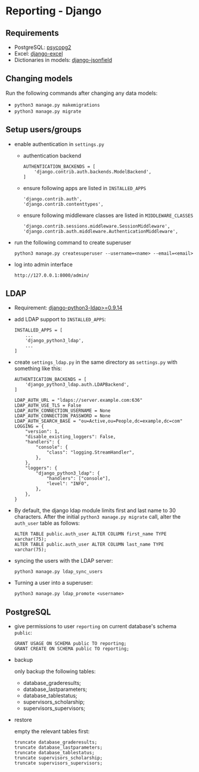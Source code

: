 Reporting - Django
==================

Requirements
------------

* PostgreSQL: [psycopg2](http://stackoverflow.com/questions/5394331/how-to-setup-postgresql-database-in-django/5421511#5421511)
* Excel: [django-excel](http://django-excel.readthedocs.io/en/latest/)
* Dictionaries in models: [django-jsonfield](https://github.com/bradjasper/django-jsonfield)

Changing models
---------------

Run the following commands after changing any data models:

* `python3 manage.py makemigrations`
* `python3 manage.py migrate`


Setup users/groups
------------------

* enable authentication in `settings.py`

  * authentication backend

    ```
	AUTHENTICATION_BACKENDS = [
		'django.contrib.auth.backends.ModelBackend',
	]
    ```
  * ensure following apps are listed in `INSTALLED_APPS`

    ```
    'django.contrib.auth',
    'django.contrib.contenttypes',
    ```

  * ensure following middleware classes are listed in `MIDDLEWARE_CLASSES`

    ```
    'django.contrib.sessions.middleware.SessionMiddleware',
    'django.contrib.auth.middleware.AuthenticationMiddleware',
    ```

* run the following command to create superuser

  ```
  python3 manage.py createsuperuser --username=<name> --email=<email>
  ```

* log into admin interface
  ```
  http://127.0.0.1:8000/admin/
  ```

LDAP
----

* Requirement: [django-python3-ldap>=0.9.14](https://github.com/etianen/django-python3-ldap)

* add LDAP support to `INSTALLED_APPS`:

  ```
  INSTALLED_APPS = [
      ...
      'django_python3_ldap',
      ...
  ]
  ```

* create `settings_ldap.py` in the same directory as `settings.py` with something like this:

  ```
  AUTHENTICATION_BACKENDS = [
      'django_python3_ldap.auth.LDAPBackend',
  ]

  LDAP_AUTH_URL = "ldaps://server.example.com:636"
  LDAP_AUTH_USE_TLS = False
  LDAP_AUTH_CONNECTION_USERNAME = None
  LDAP_AUTH_CONNECTION_PASSWORD = None
  LDAP_AUTH_SEARCH_BASE = "ou=Active,ou=People,dc=example,dc=com"
  LOGGING = {
      "version": 1,
      "disable_existing_loggers": False,
      "handlers": {
          "console": {
              "class": "logging.StreamHandler",
          },
      },
      "loggers": {
          "django_python3_ldap": {
              "handlers": ["console"],
              "level": "INFO",
          },
      },
  }
  ```

* By default, the django ldap module limits first and last name to 30 characters.
  After the initial `python3 manage.py migrate` call, alter the `auth_user` table
  as follows:

  ```
  ALTER TABLE public.auth_user ALTER COLUMN first_name TYPE varchar(75);
  ALTER TABLE public.auth_user ALTER COLUMN last_name TYPE varchar(75);
  ```

* syncing the users with the LDAP server:

  ```
  python3 manage.py ldap_sync_users
  ```

* Turning a user into a superuser:

  ```
  python3 manage.py ldap_promote <username>
  ```

PostgreSQL
----------

* give permissions to user `reporting` on current database's schema `public`:

  ```
  GRANT USAGE ON SCHEMA public TO reporting;
  GRANT CREATE ON SCHEMA public TO reporting;
  ```

* backup

  only backup the following tables:

  * database_graderesults;
  * database_lastparameters;
  * database_tablestatus;
  * supervisors_scholarship;
  * supervisors_supervisors;

* restore

  empty the relevant tables first:

  ```
  truncate database_graderesults;
  truncate database_lastparameters;
  truncate database_tablestatus;
  truncate supervisors_scholarship;
  truncate supervisors_supervisors;
  ```

